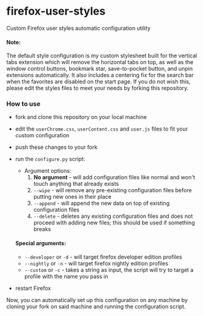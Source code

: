# firefox-user-styles
Custom Firefox user styles automatic configuration utility<br>
#### Note:
The default style configuration is my custom stylesheet built for the vertical tabs extension which will remove the horizontal tabs on top, as well as the window control buttons, bookmark star, save-to-pocket button, and unpin extensions automatically. It also includes a centering fix for the search bar when the favorites are disabled on the start page. If you do not wish this, please edit the styles files to meet your needs by forking this repository.

### How to use
* fork and clone this repository on your local machine
* edit the `userChrome.css`, `userContent.css` and `user.js` files to fit your custom configuration
* push these changes to your fork
* run the `configure.py` script:
    * Argument options:
        1. **No argument** - will add configuration files like normal and won't touch anything that already exists
        2. `--wipe` - will remove any pre-existing configuration files before putting new ones in their place
        3. `--append` - will append the new data on top of existing configuration files
        4. `--delete` - deletes any existing configuration files and does not proceed with adding new files; this should be used if something breaks

    #### Special arguments:
    * `--developer` or `-d` - will target firefox developer edition profiles
    * `--nightly` or `-n` - will target firefox nightly edition profiles
    * `--custom` or `-c` - takes a string as input, the script will try to target a profile with the name you pass in

* restart Firefox

Now, you can automatically set up this configuration on any machine by cloning your fork on said machine and running the configuration script.
